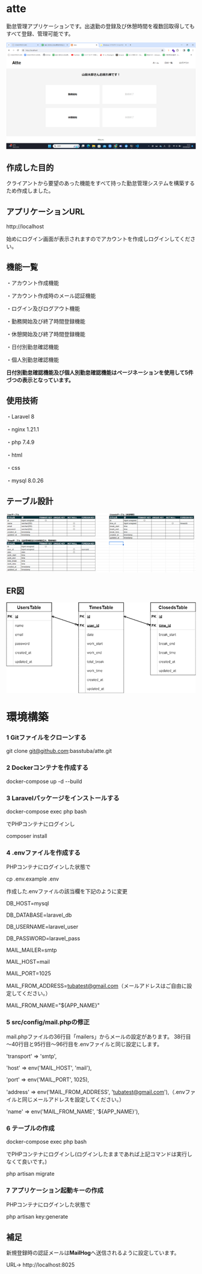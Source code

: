 # atte

勤怠管理アプリケーションです。出退勤の登録及び休憩時間を複数回取得してもすべて登録、管理可能です。

![ホーム画面](home.png)

## 作成した目的

クライアントから要望のあった機能をすべて持った勤怠管理システムを構築するため作成しました。

## アプリケーションURL

http://localhost

始めにログイン画面が表示されますのでアカウントを作成しログインしてください。

## 機能一覧

・アカウント作成機能

・アカウント作成時のメール認証機能

・ログイン及びログアウト機能

・勤務開始及び終了時間登録機能

・休憩開始及び終了時間登録機能

・日付別勤怠確認機能

・個人別勤怠確認機能

**日付別勤怠確認機能及び個人別勤怠確認機能はページネーションを使用して5件づつの表示となっています。**

## 使用技術

・Laravel 8

・nginx 1.21.1

・php 7.4.9

・html

・css

・mysql 8.0.26

## テーブル設計

![テーブル設計書](atte.table.png)

## ER図

![ER図](atte.drawio.png)

# 環境構築

### 1 Gitファイルをクローンする

git clone git@github.com:basstuba/atte.git

### 2 Dockerコンテナを作成する

docker-compose up -d --build

### 3 Laravelパッケージをインストールする

docker-compose exec php bash

でPHPコンテナにログインし

composer install

### 4 .envファイルを作成する

PHPコンテナにログインした状態で

cp .env.example .env

作成した.envファイルの該当欄を下記のように変更

DB_HOST=mysql

DB_DATABASE=laravel_db

DB_USERNAME=laravel_user

DB_PASSWORD=laravel_pass

MAIL_MAILER=smtp

MAIL_HOST=mail

MAIL_PORT=1025

MAIL_FROM_ADDRESS=tubatest@gmail.com（メールアドレスはご自由に設定してください。）

MAIL_FROM_NAME="${APP_NAME}"

### 5 src/config/mail.phpの修正

mail.phpファイルの36行目「mailers」からメールの設定があります。
38行目～40行目と95行目～96行目を.envファイルと同じ設定にします。

'transport' => 'smtp',

'host' => env('MAIL_HOST', 'mail'),

'port' => env('MAIL_PORT', 1025),

'address' => env('MAIL_FROM_ADDRESS', 'tubatest@gmail.com'),（.envファイルと同じメールアドレスを設定してください。）

'name' => env('MAIL_FROM_NAME', '${APP_NAME}'),

### 6 テーブルの作成

docker-compose exec php bash

でPHPコンテナにログインし(ログインしたままであれば上記コマンドは実行しなくて良いです。)

php artisan migrate

### 7 アプリケーション起動キーの作成

PHPコンテナにログインした状態で

php artisan key:generate

## 補足

新規登録時の認証メールは**MailHog**へ送信されるように設定しています。

URL-> http://localhost:8025

